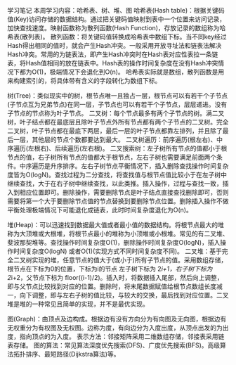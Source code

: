 学习笔记
本周学习内容：哈希表、树、堆、图
哈希表(Hash table)：根据关键码值(Key)访问存储的数据结构。通过把关键码值映射到表中一个位置来访问记录，加快查找速度。映射函数称为散列函数(Hash Function)，存放记录的数组称为哈希表(散列表)。
散列函数：将关键码值转换成哈希表中数组下标。当不同key经过Hash得出相同的值时，就会产生Hash冲突。一般采用开放寻址法和链表法解决Hash冲突。常用的为链表法，即产生Hash冲突时在Hash表对应性表拉一条链表，将Hash值相同的放在链表中。Hash表的操作时间复杂度在没有Hash冲突情况下都为O(1)，极端情况下会退化到O(n)。
哈希表实际就是数组，散列函数是用来构建索引的，将具体带有含义的字段转化为数组下标。

树(Tree)：类似现实中的树，根节点唯一且独占一层，根节点可以有若干个子节点(子节点互为兄弟节点)在同一层，子节点也可以有若干个子节点，层层递进。没有子节点的节点称为叶子节点。
二叉树：每个节点最多有两个子节点的树。满二叉树，叶子结点都在最底层且除叶子节点外所有节点都有两个子节点的二叉树。完全二叉树，叶子节点都在最底下两层，最后一层的叶子节点都靠左排列，并且除了最后一层，其他层的节点个数都要达到最大。
二叉树遍历：前序遍历(根左右)、中序遍历(左根右)、后续遍历(左右根)。
二叉搜索树：左子树所有节点的值都小于根节点的值，右子树所有节点的值都大于根节点，左右子树也需要满足前面两个条件。中序遍历是升序排序。左右子树节点平衡情况下，插入删除查找操作时间复杂度皆为O(logN)。查找过程为二分查找，将查找值与根节点值比较小于在左子树中继续查找，大于在右子树中继续查找，以此类推。插入操作，过程与查找一致，插入到相应位置即可。删除操作，需要删除节点是叶子结点直接查找删除即可，否则需要将第一个大于要删除节点值的节点替换到要删除节点位置。删除插入操作不做平衡处理极端情况下可能退化成链表，此时时间复杂度退化为O(n)。

堆(Heap)：可以迅速找到数据最大值或者最小值的数据结构。将根节点最大的堆称为大顶堆或大根堆，将根节点最小的堆称为小顶堆或小根堆。常见的有二叉堆、斐波那契堆等。查找操作时间复杂度O(1)，删除操作时间复杂度O(logN)，插入操作时间复杂度O(logN) 或者O(1)(实现方式不同时间复杂度不同)。
二叉堆：基于完全二叉树实现的堆，任意节点的值大于(或小于)所有子节点的值。采用数组存储，根节点在下标为0的位置，下标为i的节点 左子树下标为 2*i+1，右子树下标为 2*i+2，父节点下标为 floor((i-1)/2)。插入时，将数据插入尾部，然后向上调整，即与父节点比较找到对应的位置。删除时，将末尾数据赋值给根节点数组长度减一，向下调整，即与左右子树的值比较，与较大的交换，最后找到对应位置。二叉堆是堆的一种常见且简单的实现，并不是最优实现。

图(Graph)：由顶点及边构成。根据边有没有方向分为有向图及无向图，根据边有无权重分为有权图及无权图。边称为度，有向边分为入度出度，从顶点出发的为出度，指向顶点的为入度。
表示方法：邻接矩阵采用二维数组存储，邻接表采用链表存储。
图的算法：常见算法深度优先搜索(DFS)、广度优先搜索(BFS)。高级算法拓扑排序、最短路径(Dijkstra算法)等。